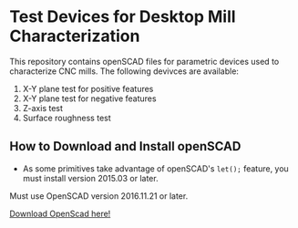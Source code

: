 # Test Devices for Desktop Mill Characterization

This repository contains openSCAD files for parametric devices used to characterize CNC mills. The following devivces are available:
1. X-Y plane test for positive features
1. X-Y plane test for negative features
1. Z-axis test 
1. Surface roughness test


## How to Download and Install openSCAD
- As some primitives take advantage of openSCAD's ```let();``` feature, you must install version 2015.03 or later.


Must use OpenSCAD version 2016.11.21 or later.

[Download OpenScad here!](http://www.openscad.org/)
